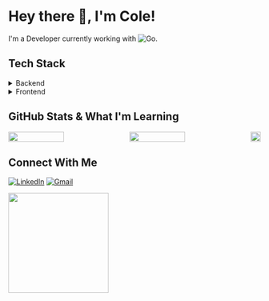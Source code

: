 <!--
**williycole/williycole** is a ✨ _special_ ✨ repository because its `README.md` (this file) appears on your GitHub profile. 
-->
# Hey there 👋, I'm Cole!

I'm a Developer currently working with ![Go](https://img.shields.io/badge/Go-00ADD8?style=for-the-badge&logo=go&logoColor=white).

## Tech Stack

<details>
  <summary>Backend</summary>
  
  ![C#](https://img.shields.io/badge/C%23-239120?style=for-the-badge&logo=c-sharp&logoColor=white)
  ![.NET](https://img.shields.io/badge/.NET-5C2D91?style=for-the-badge&logo=.net&logoColor=white)
  ![Go](https://img.shields.io/badge/Go-00ADD8.svg?style=for-the-badge&logo=Go&logoColor=white)
  ![MSSQL](https://img.shields.io/badge/Microsoft%20SQL%20Server-CC2927?style=for-the-badge&logo=microsoft%20sql%20server&logoColor=white)
  ![MongoDB](https://img.shields.io/badge/MongoDB-4EA94B?style=for-the-badge&logo=mongodb&logoColor=white)
  ![k6](https://img.shields.io/badge/k6-7D64FF.svg?style=for-the-badge&logo=k6&logoColor=white)
  ![Redis](https://img.shields.io/badge/redis-%23DD0031.svg?&style=for-the-badge&logo=redis&logoColor=white)
  ![Python](https://img.shields.io/badge/Python-3776AB?style=for-the-badge&logo=python&logoColor=white)
</details>

<details>
  <summary>Frontend</summary>
  
  ![React](https://img.shields.io/badge/React-20232A?style=for-the-badge&logo=react&logoColor=61DAFB)
  ![TypeScript](https://img.shields.io/badge/TypeScript-007ACC?style=for-the-badge&logo=typescript&logoColor=white)
  ![Svelte](https://img.shields.io/badge/Svelte-FF3E00.svg?style=for-the-badge&logo=Svelte&logoColor=white)
  ![Tailwind](https://img.shields.io/badge/Tailwind-38B2AC?style=for-the-badge&logo=tailwind-css&logoColor=white)
  ![JavaScript](https://img.shields.io/badge/JavaScript-323330?style=for-the-badge&logo=javascript&logoColor=F7DF1E)
</details>

## GitHub Stats & What I'm Learning

<div style="display: flex; justify-content: space-between;">

  <img width="47%" src="https://github-readme-stats.vercel.app/api?username=williycole&show_icons=true&theme=dark" />
  <img width="47%" src="https://github-readme-stats.vercel.app/api/top-langs/?username=williycole&layout=compact&theme=dark" />

  <a href="https://roadmap.sh">
    <img width="100%" src="https://roadmap.sh/card/tall/643ea604e2725773749150ba?variant=dark" />
  </a>

</div>

## Connect With Me

[![LinkedIn](https://img.shields.io/badge/LinkedIn-0077B5?style=for-the-badge&logo=linkedin&logoColor=white)](https://www.linkedin.com/in/cole-boren-4b0b3a50/)
[![Gmail](https://img.shields.io/badge/Gmail-D14836?style=for-the-badge&logo=gmail&logoColor=white)](mailto:william.cole.boren@gmail.com)

<img src="https://c.tenor.com/j7Dlyf-gbPIAAAAC/kamille-bidan-z-gundam.gif" width="200" />
